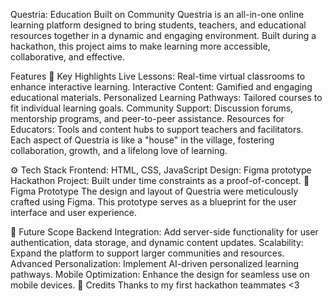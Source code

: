 Questria: Education Built on Community
Questria is an all-in-one online learning platform designed to bring students, teachers, and educational resources together in a dynamic and engaging environment. Built during a hackathon, this project aims to make learning more accessible, collaborative, and effective.

Features
🌟 Key Highlights
Live Lessons: Real-time virtual classrooms to enhance interactive learning.
Interactive Content: Gamified and engaging educational materials.
Personalized Learning Pathways: Tailored courses to fit individual learning goals.
Community Support: Discussion forums, mentorship programs, and peer-to-peer assistance.
Resources for Educators: Tools and content hubs to support teachers and facilitators.
Each aspect of Questria is like a "house" in the village, fostering collaboration, growth, and a lifelong love of learning.

⚙️ Tech Stack
Frontend: HTML, CSS, JavaScript
Design: Figma prototype
Hackathon Project: Built under time constraints as a proof-of-concept.
🎨 Figma Prototype
The design and layout of Questria were meticulously crafted using Figma. This prototype serves as a blueprint for the user interface and user experience.

🚀 Future Scope
Backend Integration: Add server-side functionality for user authentication, data storage, and dynamic content updates.
Scalability: Expand the platform to support larger communities and resources.
Advanced Personalization: Implement AI-driven personalized learning pathways.
Mobile Optimization: Enhance the design for seamless use on mobile devices.
📌 Credits
Thanks to my first hackathon teammates <3
